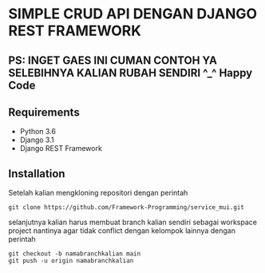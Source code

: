 # SIMPLE CRUD API DENGAN DJANGO REST FRAMEWORK
## PS: INGET GAES INI CUMAN CONTOH YA SELEBIHNYA KALIAN RUBAH SENDIRI ^_^ Happy Code

## Requirements
- Python 3.6
- Django 3.1
- Django REST Framework

## Installation
Setelah kalian mengkloning repositori dengan perintah
```
git clone https://github.com/Framework-Programming/service_mui.git
``` 
selanjutnya kalian harus membuat branch kalian sendiri sebagai workspace project nantinya agar tidak conflict dengan kelompok lainnya dengan perintah
```
git checkout -b namabranchkalian main
git push -u origin namabranchkalian
```